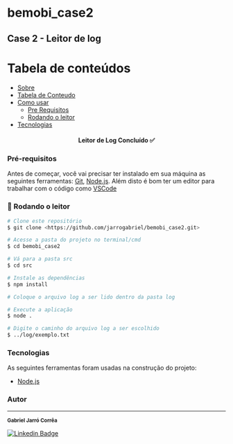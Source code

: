 # bemobi_case2

## Case 2 - Leitor de log

# Tabela de conteúdos

<!--ts-->

- [Sobre](#Sobre)
- [Tabela de Conteudo](#tabela-de-conteudo)
- [Como usar](#como-usar)
  - [Pre Requisitos](#pre-requisitos)
  - [Rodando o leitor](#rodando-o-leitor)
- [Tecnologias](#tecnologias)
<!--te-->

<h4 align="center"> 
	Leitor de Log Concluído ✅
</h4>

### Pré-requisitos

Antes de começar, você vai precisar ter instalado em sua máquina as seguintes ferramentas:
[Git](https://git-scm.com), [Node.js](https://nodejs.org/en/).
Além disto é bom ter um editor para trabalhar com o código como [VSCode](https://code.visualstudio.com/)

### 🚀 Rodando o leitor

```bash
# Clone este repositório
$ git clone <https://github.com/jarrogabriel/bemobi_case2.git>

# Acesse a pasta do projeto no terminal/cmd
$ cd bemobi_case2

# Vá para a pasta src
$ cd src

# Instale as dependências
$ npm install

# Coloque o arquivo log a ser lido dentro da pasta log

# Execute a aplicação
$ node .

# Digite o caminho do arquivo log a ser escolhido
$ ../log/exemplo.txt
```

### Tecnologias

As seguintes ferramentas foram usadas na construção do projeto:

- [Node.js](https://nodejs.org/en/)

### Autor

---

<sub><b>Gabriel Jarró Corrêa</b></sub></a>

[![Linkedin Badge](https://img.shields.io/badge/-Gabriel-blue?style=flat-square&logo=Linkedin&logoColor=white&link=https://www.linkedin.com/in/jarro-gabriel)](https://www.linkedin.com/in/jarro-gabriel)
